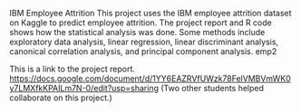 IBM Employee Attrition
This project uses the IBM employee attrition dataset on Kaggle to predict employee attrition. 
The project report and R code shows how the statistical analysis was done. Some methods include exploratory data analysis, linear regression, linear discriminant analysis, canonical correlation analysis, and principal component analysis.
emp2

This is a link to the project report. 
https://docs.google.com/document/d/1YY6EAZRVfUWzk78FelVMBVmWK0y7LMXfkKPAILm7N-0/edit?usp=sharing
(Two other students helped collaborate on this project.)
